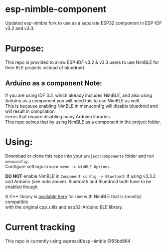 # esp-nimble-component
Updated esp-nimble fork to use as a separate ESP32 component in ESP-IDF v3.2 and v3.3.  

# Purpose:
This repo is provided to allow ESP-IDF v3.2 & v3.3 users to use NimBLE for their BLE projects instead of bluedroid.  

## Arduino as a component Note:
If you are using IDF 3.3, which already includes NimBLE, and also using Arduino as a component you will need this to use NimBLE as well.  
This is because enabling NimBLE in menuconfig will disable bluedroid and will result in compilation  
errors that require disabling many Arduino libraries.  
This repo solves that by using NimBLE as a component in the project folder.  

# Using:
Download or clone this repo into your `project/components` folder and run `menuconfig`.  
Configure settings in `main menu -> NimBLE Options`.  
   
**DO NOT** enable NimBLE in `Component config -> Bluetooth` if using v3.3.2 and Arduino (see note above).
Bluetooth and Bluedroid both have to be enabled though.
   
A C++ library is [available here](https://github.com/h2zero/esp-nimble-cpp) for use with NimBLE that is (mostly) compatible  
with the original cpp_utils and esp32-Arduino BLE library.  
   
# Current tracking

This repo is currently using espressif/esp-nimble @95bd864
